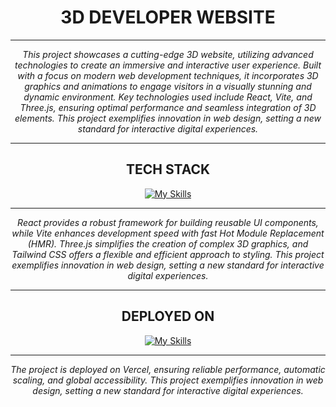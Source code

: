 <div align="center">
    <h1><strong>3D DEVELOPER WEBSITE</strong></h1>
</div>

---

<p align="center">
    <em>This project showcases a cutting-edge 3D website, utilizing advanced technologies to create an immersive and interactive user experience. Built with a focus on modern web development techniques, it incorporates 3D graphics and animations to engage visitors in a visually stunning and dynamic environment. Key technologies used include React, Vite, and Three.js, ensuring optimal performance and seamless integration of 3D elements. This project exemplifies innovation in web design, setting a new standard for interactive digital experiences.</em>
</p>

---

<div align="center">
    <h2><strong>TECH STACK</strong></h2>

[![My Skills](https://skillicons.dev/icons?i=react,vite,threejs,tailwind)](https://skillicons.dev)
</div>

---

<p align="center">
    <em>React provides a robust framework for building reusable UI components, while Vite enhances development speed with fast Hot Module Replacement (HMR). Three.js simplifies the creation of complex 3D graphics, and Tailwind CSS offers a flexible and efficient approach to styling. This project exemplifies innovation in web design, setting a new standard for interactive digital experiences.</em>
</p>

---

<div align="center">
    <h2><strong>DEPLOYED ON</strong></h2>

[![My Skills](https://skillicons.dev/icons?i=vercel)](https://skillicons.dev)
</div>

---

<p align="center">
    <em>The project is deployed on Vercel, ensuring reliable performance, automatic scaling, and global accessibility. This project exemplifies innovation in web design, setting a new standard for interactive digital experiences.</em>
</p>